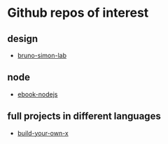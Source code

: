 # Github repos of interest

## design

- [bruno-simon-lab](https://github.com/brunosimon/lab)

## node

- [ebook-nodejs](https://fraxken.github.io/ebook_nodejs/fr/)

## full projects in different languages

- [build-your-own-x](https://github.com/rayning0/build-your-own-x)
